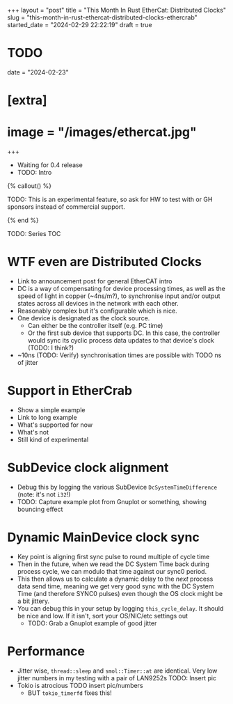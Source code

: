 +++
layout = "post"
title = "This Month In Rust EtherCat: Distributed Clocks"
slug = "this-month-in-rust-ethercat-distributed-clocks-ethercrab"
started_date = "2024-02-29 22:22:19"
draft = true
# TODO
date = "2024-02-23"

# [extra]
# image = "/images/ethercat.jpg"
+++

- Waiting for 0.4 release
- TODO: Intro

<!-- more -->

{% callout() %}

TODO: This is an experimental feature, so ask for HW to test with or GH sponsors instead of
commercial support.

{% end %}

TODO: Series TOC

# WTF even are Distributed Clocks

- Link to announcement post for general EtherCAT intro
- DC is a way of compensating for device processing times, as well as the speed of light in copper
  (~4ns/m?), to synchronise input and/or output states across all devices in the network with each
  other.
- Reasonably complex but it's configurable which is nice.
- One device is designated as the clock source.
  - Can either be the controller itself (e.g. PC time)
  - Or the first sub device that supports DC. In this case, the controller would sync its cyclic
    process data updates to that device's clock (TODO: I think?)
- ~10ns (TODO: Verify) synchronisation times are possible with TODO ns of jitter

# Support in EtherCrab

- Show a simple example
- Link to long example
- What's supported for now
- What's not
- Still kind of experimental

# SubDevice clock alignment

- Debug this by logging the various SubDevice `DcSystemTimeDifference` (note: it's not `i32`!)
- TODO: Capture example plot from Gnuplot or something, showing bouncing effect

# Dynamic MainDevice clock sync

- Key point is aligning first sync pulse to round multiple of cycle time
- Then in the future, when we read the DC System Time back during process cycle, we can modulo that
  time against our sync0 period.
- This then allows us to calculate a dynamic delay to the _next_ process data send time, meaning we
  get very good sync with the DC System Time (and therefore SYNC0 pulses) even though the OS clock
  might be a bit jittery.
- You can debug this in your setup by logging `this_cycle_delay`. It should be nice and low. If it
  isn't, sort your OS/NIC/etc settings out
  - TODO: Grab a Gnuplot example of good jitter

# Performance

- Jitter wise, `thread::sleep` and `smol::Timer::at` are identical. Very low jitter numbers in my
  testing with a pair of LAN9252s TODO: Insert pic
- Tokio is atrocious TODO insert pic/numbers
  - BUT `tokio_timerfd` fixes this!
